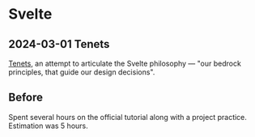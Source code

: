 # Svelte <Tag variant="total" value='5.5 h' />

## 2024-03-01 Tenets <Tag value="0.5 h" />

[Tenets](https://github.com/sveltejs/svelte/discussions/10085), an attempt to articulate the Svelte philosophy — "our bedrock principles,
that guide our design decisions".

## Before <Tag value="5 h" />

Spent several hours on the official tutorial along with a project practice. Estimation was 5 hours.

